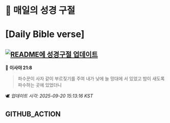 # 🙏 매일의 성경 구절
# [Daily Bible verse]
## [![README에 성경구절 업데이트](https://github.com/DONGSUKA/first_test/actions/workflows/update-readme-bible.yml/badge.svg)](https://github.com/DONGSUKA/first_test/actions/workflows/update-readme-bible.yml)
<!-- START_BIBLE_VERSE -->
📖 **이사야 21:8**
> 파수꾼이 사자 같이 부르짖기를 주여 내가 낮에 늘 망대에 서 있었고 밤이 새도록 파수하는 곳에 있었더니

🕊️ _업데이트 시각: 2025-09-20 15:13:16 KST_
  <!-- END_BIBLE_VERSE -->
## GITHUB_ACTION

